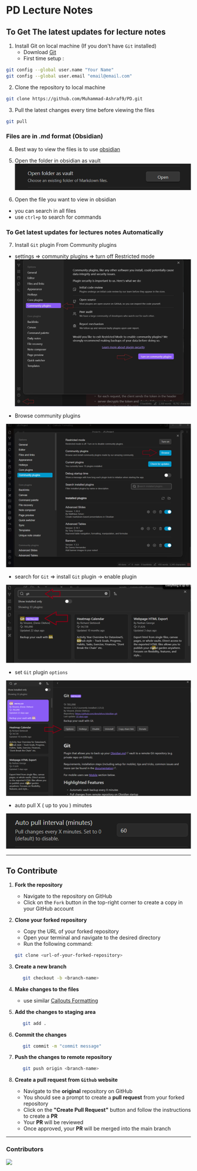 # PD Lecture Notes

## To Get The latest updates for lecture notes

1. Install Git on local machine (If you don't have `Git` installed)
	- Download [Git](https://git-scm.com/downloads)
	- First time setup :

```bash
git config --global user.name "Your Name"
git config --global user.email "email@email.com"
```

2. Clone the repository to local machine

```bash
git clone https://github.com/Muhammad-Ashraf9/PD.git
```

3. Pull the latest changes every time before viewing the files

```bash
git pull
```

### Files are in .md format (Obsidian)

4.  Best way to view the files is to use [obsidian](https://obsidian.md/)

5.  Open the folder in obsidian as vault
![Open folder as vault](assets/open-folder-as-vault.png)
6.  Open the file you want to view in obsidian

- you can search in all files
- use `ctrl+p` to search for commands

### To Get latest updates for lectures notes Automatically

7.  Install  `Git`  plugin From Community plugins

- settings => community plugins => turn off Restricted mode  
![](assets/steps-community-plugins.png)

- Browse  community plugins

![community plugins](assets/community-plugins.png)
- search for  `Git`  => install  `Git` plugin -> enable plugin

![](assets/search-git.png)
- set `Git` plugin `options` 

![](assets/obsidian-git-options.png)
- auto pull X  ( up to you )  minutes

![auto-pull-interval](assets/auto-pull-interval.png)

---

## To Contribute

1. **Fork the repository** 
	- Navigate to the repository on GitHub 
	- Click on the `Fork` button in the top-right corner to create a copy in your GitHub account 
1. **Clone your forked repository** 
	- Copy the URL of your forked repository 
	- Open your terminal and navigate to the desired directory 
	- Run the following command: 
	
	```bash  
	git clone <url-of-your-forked-repository>   
	``` 
	

1.  **Create a new branch**
	
	```bash
	   git checkout -b <branch-name>
	```

1. **Make changes to the files** 
	- use similar [Callouts Formatting](Callouts%20Formatting.md)
1. **Add the changes to staging area**
	
	```bash
	   git add .
	```

1. **Commit the changes**
	
	```bash
	   git commit -m "commit message"
	```

1. **Push the changes to remote repository**
	
	```bash
	   git push origin <branch-name>
	```

1. **Create a pull request from `Github` website**
	- Navigate to the **original** repository on GitHub
	- You should see a prompt to create a **pull request** from your forked repository
	- Click on the **"Create Pull Request"** button and follow the instructions to create a **PR**
	- Your **PR** will be reviewed
	- Once approved, your **PR** will be merged into the main branch

---
### Contributors

<a href="https://github.com/Muhammad-Ashraf9/PD/graphs/contributors">
  <img src="https://contrib.rocks/image?repo=Muhammad-Ashraf9/PD" />
</a>

